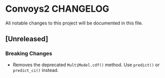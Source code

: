 # Convoys2 CHANGELOG

All notable changes to this project will be documented in this file.

## [Unreleased]

### Breaking Changes

- Removes the deprecated `MultiModel.cdf()` method. Use `predict()` or `predict_ci()` instead.